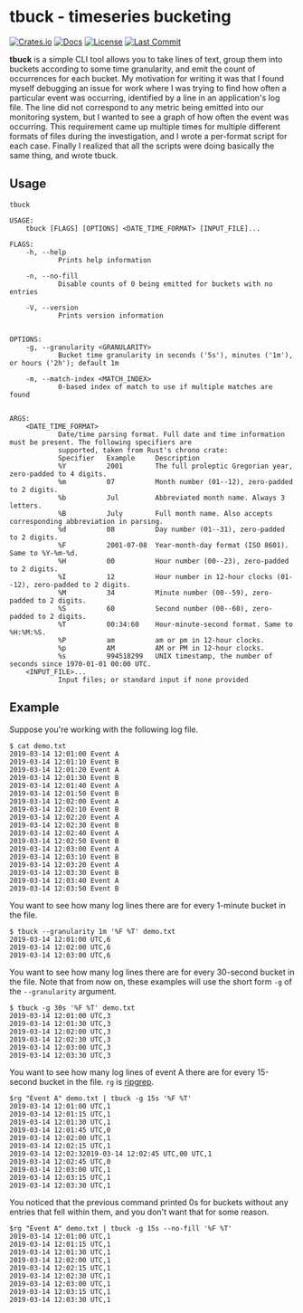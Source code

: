 # tbuck - timeseries bucketing

[![Crates.io](https://img.shields.io/crates/v/tbuck.svg)](https://crates.io/crates/tbuck)
[![Docs](https://docs.rs/mio/badge.svg)](https://docs.rs/crate/tbuck/)
[![License](https://img.shields.io/crates/l/tbuck.svg)](https://creativecommons.org/share-your-work/public-domain/cc0/)
[![Last Commit](https://img.shields.io/github/last-commit/EkardNT/tbuck/master.svg)](https://github.com/EkardNT/tbuck/commits/master)

**tbuck** is a simple CLI tool allows you to take lines of text, group them into buckets according to some time granularity, and emit the count of occurrences for each bucket. My motivation for writing it was that I found myself debugging an issue for work where I was trying to find how often a particular event was occurring, identified by a line in an application's log file. The line did not correspond to any metric being emitted into our monitoring system, but I wanted to see a graph of how often the event was occurring. This requirement came up multiple times for multiple different formats of files during the investigation, and I wrote a per-format script for each case. Finally I realized that all the scripts were doing basically the same thing, and wrote tbuck.

## Usage

```
tbuck

USAGE:
    tbuck [FLAGS] [OPTIONS] <DATE_TIME_FORMAT> [INPUT_FILE]...

FLAGS:
    -h, --help
            Prints help information

    -n, --no-fill
            Disable counts of 0 being emitted for buckets with no entries

    -V, --version
            Prints version information


OPTIONS:
    -g, --granularity <GRANULARITY>
            Bucket time granularity in seconds ('5s'), minutes ('1m'), or hours ('2h'); default 1m

    -m, --match-index <MATCH_INDEX>
            0-based index of match to use if multiple matches are found


ARGS:
    <DATE_TIME_FORMAT>
            Date/time parsing format. Full date and time information must be present. The following specifiers are
            supported, taken from Rust's chrono crate:
            Specifier   Example     Description
            %Y          2001        The full proleptic Gregorian year, zero-padded to 4 digits.
            %m          07          Month number (01--12), zero-padded to 2 digits.
            %b          Jul         Abbreviated month name. Always 3 letters.
            %B          July        Full month name. Also accepts corresponding abbreviation in parsing.
            %d          08          Day number (01--31), zero-padded to 2 digits.
            %F          2001-07-08  Year-month-day format (ISO 8601). Same to %Y-%m-%d.
            %H          00          Hour number (00--23), zero-padded to 2 digits.
            %I          12          Hour number in 12-hour clocks (01--12), zero-padded to 2 digits.
            %M          34          Minute number (00--59), zero-padded to 2 digits.
            %S          60          Second number (00--60), zero-padded to 2 digits.
            %T          00:34:60    Hour-minute-second format. Same to %H:%M:%S.
            %P          am          am or pm in 12-hour clocks.
            %p          AM          AM or PM in 12-hour clocks.
            %s          994518299   UNIX timestamp, the number of seconds since 1970-01-01 00:00 UTC.
    <INPUT_FILE>...
            Input files; or standard input if none provided
```

## Example

Suppose you're working with the following log file.

```
$ cat demo.txt
2019-03-14 12:01:00 Event A
2019-03-14 12:01:10 Event B
2019-03-14 12:01:20 Event A
2019-03-14 12:01:30 Event B
2019-03-14 12:01:40 Event A
2019-03-14 12:01:50 Event B
2019-03-14 12:02:00 Event A
2019-03-14 12:02:10 Event B
2019-03-14 12:02:20 Event A
2019-03-14 12:02:30 Event B
2019-03-14 12:02:40 Event A
2019-03-14 12:02:50 Event B
2019-03-14 12:03:00 Event A
2019-03-14 12:03:10 Event B
2019-03-14 12:03:20 Event A
2019-03-14 12:03:30 Event B
2019-03-14 12:03:40 Event A
2019-03-14 12:03:50 Event B
```

You want to see how many log lines there are for every 1-minute bucket in the file.

```
$ tbuck --granularity 1m '%F %T' demo.txt
2019-03-14 12:01:00 UTC,6
2019-03-14 12:02:00 UTC,6
2019-03-14 12:03:00 UTC,6
```

You want to see how many log lines there are for every 30-second bucket in the file. Note that from now on, these examples will use the short form `-g` of the `--granularity` argument.

```
$ tbuck -g 30s '%F %T' demo.txt
2019-03-14 12:01:00 UTC,3
2019-03-14 12:01:30 UTC,3
2019-03-14 12:02:00 UTC,3
2019-03-14 12:02:30 UTC,3
2019-03-14 12:03:00 UTC,3
2019-03-14 12:03:30 UTC,3
```

You want to see how many log lines of event A there are for every 15-second bucket in the file. `rg` is [ripgrep](https://github.com/BurntSushi/ripgrep).

```
$rg "Event A" demo.txt | tbuck -g 15s '%F %T'
2019-03-14 12:01:00 UTC,1
2019-03-14 12:01:15 UTC,1
2019-03-14 12:01:30 UTC,1
2019-03-14 12:01:45 UTC,0
2019-03-14 12:02:00 UTC,1
2019-03-14 12:02:15 UTC,1
2019-03-14 12:02:32019-03-14 12:02:45 UTC,00 UTC,1
2019-03-14 12:02:45 UTC,0
2019-03-14 12:03:00 UTC,1
2019-03-14 12:03:15 UTC,1
2019-03-14 12:03:30 UTC,1
```

You noticed that the previous command printed 0s for buckets without any entries that fell within them, and you don't want that for some reason.

```
$rg "Event A" demo.txt | tbuck -g 15s --no-fill '%F %T'
2019-03-14 12:01:00 UTC,1
2019-03-14 12:01:15 UTC,1
2019-03-14 12:01:30 UTC,1
2019-03-14 12:02:00 UTC,1
2019-03-14 12:02:15 UTC,1
2019-03-14 12:02:30 UTC,1
2019-03-14 12:03:00 UTC,1
2019-03-14 12:03:15 UTC,1
2019-03-14 12:03:30 UTC,1
```